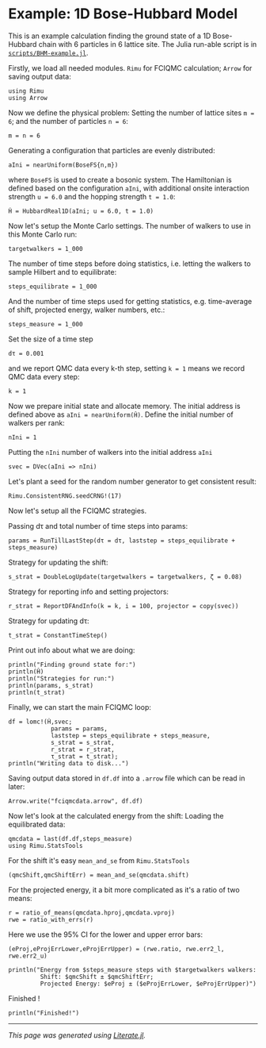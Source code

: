 # Example: 1D Bose-Hubbard Model

This is an example calculation finding the ground state of
a 1D Bose-Hubbard chain with 6 particles in 6 lattice site.
The Julia run-able script is in [`scripts/BHM-example.jl`](../../scripts/BHM-example.jl).

Firstly, we load all needed modules.
`Rimu` for FCIQMC calculation;
`Arrow` for saving output data:

```@example BHM-example
using Rimu
using Arrow
```

Now we define the physical problem:
Setting the number of lattice sites `m = 6`;
and the number of particles `n = 6`:

```@example BHM-example
m = n = 6
```

Generating a configuration that particles are evenly distributed:

```@example BHM-example
aIni = nearUniform(BoseFS{n,m})
```

where `BoseFS` is used to create a bosonic system.
The Hamiltonian is defined based on the configuration `aIni`,
with additional onsite interaction strength `u = 6.0`
and the hopping strength `t = 1.0`:

```@example BHM-example
Ĥ = HubbardReal1D(aIni; u = 6.0, t = 1.0)
```

Now let's setup the Monte Carlo settings.
The number of walkers to use in this Monte Carlo run:

```@example BHM-example
targetwalkers = 1_000
```

The number of time steps before doing statistics,
i.e. letting the walkers to sample Hilbert and to equilibrate:

```@example BHM-example
steps_equilibrate = 1_000
```

And the number of time steps used for getting statistics,
e.g. time-average of shift, projected energy, walker numbers, etc.:

```@example BHM-example
steps_measure = 1_000
```

Set the size of a time step

```@example BHM-example
dτ = 0.001
```

and we report QMC data every k-th step,
setting `k = 1` means we record QMC data every step:

```@example BHM-example
k = 1
```

Now we prepare initial state and allocate memory.
The initial address is defined above as `aIni = nearUniform(Ĥ)`.
Define the initial number of walkers per rank:

```@example BHM-example
nIni = 1
```

Putting the `nIni` number of walkers into the initial address `aIni`

```@example BHM-example
svec = DVec(aIni => nIni)
```

Let's plant a seed for the random number generator to get consistent result:

```@example BHM-example
Rimu.ConsistentRNG.seedCRNG!(17)
```

Now let's setup all the FCIQMC strategies.

Passing dτ and total number of time steps into params:

```@example BHM-example
params = RunTillLastStep(dτ = dτ, laststep = steps_equilibrate + steps_measure)
```

Strategy for updating the shift:

```@example BHM-example
s_strat = DoubleLogUpdate(targetwalkers = targetwalkers, ζ = 0.08)
```

Strategy for reporting info and setting projectors:

```@example BHM-example
r_strat = ReportDFAndInfo(k = k, i = 100, projector = copy(svec))
```

Strategy for updating dτ:

```@example BHM-example
t_strat = ConstantTimeStep()
```

Print out info about what we are doing:

```@example BHM-example
println("Finding ground state for:")
println(Ĥ)
println("Strategies for run:")
println(params, s_strat)
println(t_strat)
```

Finally, we can start the main FCIQMC loop:

```@example BHM-example
df = lomc!(Ĥ,svec;
            params = params,
            laststep = steps_equilibrate + steps_measure,
            s_strat = s_strat,
            r_strat = r_strat,
            τ_strat = t_strat);
println("Writing data to disk...")
```

Saving output data stored in `df.df` into a `.arrow` file which can be read in later:

```@example BHM-example
Arrow.write("fciqmcdata.arrow", df.df)
```

Now let's look at the calculated energy from the shift:
Loading the equilibrated data:

```@example BHM-example
qmcdata = last(df.df,steps_measure)
using Rimu.StatsTools
```

For the shift it's easy `mean_and_se` from `Rimu.StatsTools`

```@example BHM-example
(qmcShift,qmcShiftErr) = mean_and_se(qmcdata.shift)
```

For the projected energy, it a bit more complicated as it's a ratio of two means:

```@example BHM-example
r = ratio_of_means(qmcdata.hproj,qmcdata.vproj)
rwe = ratio_with_errs(r)
```

Here we use the 95% CI for the lower and upper error bars:

```@example BHM-example
(eProj,eProjErrLower,eProjErrUpper) = (rwe.ratio, rwe.err2_l, rwe.err2_u)

println("Energy from $steps_measure steps with $targetwalkers walkers:
         Shift: $qmcShift ± $qmcShiftErr;
         Projected Energy: $eProj ± ($eProjErrLower, $eProjErrUpper)")
```

Finished !

```@example BHM-example
println("Finished!")
```

---

*This page was generated using [Literate.jl](https://github.com/fredrikekre/Literate.jl).*
